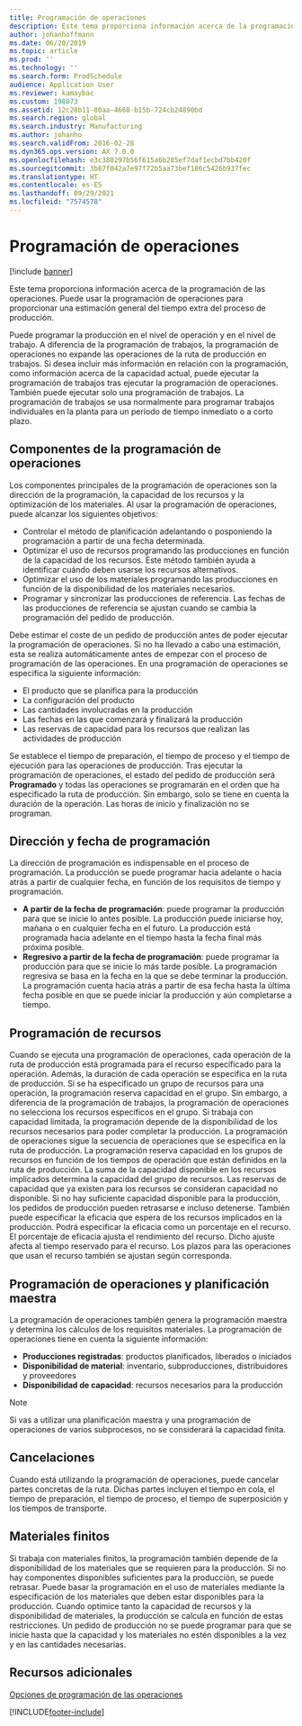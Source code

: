 ```yaml
---
title: Programación de operaciones
description: Este tema proporciona información acerca de la programación de las operaciones. Puede usar la programación de operaciones para proporcionar una estimación general del tiempo extra del proceso de producción.
author: johanhoffmann
ms.date: 06/20/2019
ms.topic: article
ms.prod: ''
ms.technology: ''
ms.search.form: ProdSchedule
audience: Application User
ms.reviewer: kamaybac
ms.custom: 198073
ms.assetid: 12c28b11-80aa-4668-b15b-724cb24890bd
ms.search.region: global
ms.search.industry: Manufacturing
ms.author: johanho
ms.search.validFrom: 2016-02-28
ms.dyn365.ops.version: AX 7.0.0
ms.openlocfilehash: e3c380297b56f615a6b285ef7daf1ecbd7bb420f
ms.sourcegitcommit: 3b87f042a7e97f72b5aa73bef186c5426b937fec
ms.translationtype: HT
ms.contentlocale: es-ES
ms.lasthandoff: 09/29/2021
ms.locfileid: "7574578"
---
```

# <a name="operations-scheduling"></a>Programación de operaciones

[!include [banner](../includes/banner.md)]

Este tema proporciona información acerca de la programación de las operaciones. Puede usar la programación de operaciones para proporcionar una estimación general del tiempo extra del proceso de producción.

Puede programar la producción en el nivel de operación y en el nivel de trabajo. A diferencia de la programación de trabajos, la programación de operaciones no expande las operaciones de la ruta de producción en trabajos. Si desea incluir más información en relación con la programación, como información acerca de la capacidad actual, puede ejecutar la programación de trabajos tras ejecutar la programación de operaciones. También puede ejecutar solo una programación de trabajos. La programación de trabajos se usa normalmente para programar trabajos individuales en la planta para un período de tiempo inmediato o a corto plazo.

## <a name="components-of-operations-scheduling"></a>Componentes de la programación de operaciones
Los componentes principales de la programación de operaciones son la dirección de la programación, la capacidad de los recursos y la optimización de los materiales. Al usar la programación de operaciones, puede alcanzar los siguientes objetivos:

-   Controlar el método de planificación adelantando o posponiendo la programación a partir de una fecha determinada.
-   Optimizar el uso de recursos programando las producciones en función de la capacidad de los recursos. Este método también ayuda a identificar cuándo deben usarse los recursos alternativos.
-   Optimizar el uso de los materiales programando las producciones en función de la disponibilidad de los materiales necesarios.
-   Programar y sincronizar las producciones de referencia. Las fechas de las producciones de referencia se ajustan cuando se cambia la programación del pedido de producción.

Debe estimar el coste de un pedido de producción antes de poder ejecutar la programación de operaciones. Si no ha llevado a cabo una estimación, esta se realiza automáticamente antes de empezar con el proceso de programación de las operaciones. En una programación de operaciones se especifica la siguiente información:

-   El producto que se planifica para la producción
-   La configuración del producto
-   Las cantidades involucradas en la producción
-   Las fechas en las que comenzará y finalizará la producción
-   Las reservas de capacidad para los recursos que realizan las actividades de producción

Se establece el tiempo de preparación, el tiempo de proceso y el tiempo de ejecución para las operaciones de producción. Tras ejecutar la programación de operaciones, el estado del pedido de producción será **Programado** y todas las operaciones se programarán en el orden que ha especificado la ruta de producción. Sin embargo, solo se tiene en cuenta la duración de la operación. Las horas de inicio y finalización no se programan.

## <a name="scheduling-direction-and-date"></a>Dirección y fecha de programación
La dirección de programación es indispensable en el proceso de programación. La producción se puede programar hacia adelante o hacia atrás a partir de cualquier fecha, en función de los requisitos de tiempo y programación.

-   **A partir de la fecha de programación**: puede programar la producción para que se inicie lo antes posible. La producción puede iniciarse hoy, mañana o en cualquier fecha en el futuro. La producción está programada hacia adelante en el tiempo hasta la fecha final más próxima posible.
-   **Regresivo a partir de la fecha de programación**: puede programar la producción para que se inicie lo más tarde posible. La programación regresiva se basa en la fecha en la que se debe terminar la producción. La programación cuenta hacia atrás a partir de esa fecha hasta la última fecha posible en que se puede iniciar la producción y aún completarse a tiempo.

## <a name="resource-scheduling"></a>Programación de recursos
Cuando se ejecuta una programación de operaciones, cada operación de la ruta de producción está programada para el recurso especificado para la operación. Además, la duración de cada operación se especifica en la ruta de producción. Si se ha especificado un grupo de recursos para una operación, la programación reserva capacidad en el grupo. Sin embargo, a diferencia de la programación de trabajos, la programación de operaciones no selecciona los recursos específicos en el grupo. Si trabaja con capacidad limitada, la programación depende de la disponibilidad de los recursos necesarios para poder completar la producción. La programación de operaciones sigue la secuencia de operaciones que se especifica en la ruta de producción. La programación reserva capacidad en los grupos de recursos en función de los tiempos de operación que están definidos en la ruta de producción. La suma de la capacidad disponible en los recursos implicados determina la capacidad del grupo de recursos. Las reservas de capacidad que ya existen para los recursos se consideran capacidad no disponible. Si no hay suficiente capacidad disponible para la producción, los pedidos de producción pueden retrasarse e incluso detenerse. También puede especificar la eficacia que espera de los recursos implicados en la producción. Podrá especificar la eficacia como un porcentaje en el recurso. El porcentaje de eficacia ajusta el rendimiento del recurso. Dicho ajuste afecta al tiempo reservado para el recurso. Los plazos para las operaciones que usan el recurso también se ajustan según corresponda.

## <a name="operations-scheduling-and-master-planning"></a>Programación de operaciones y planificación maestra
La programación de operaciones también genera la programación maestra y determina los cálculos de los requisitos materiales. La programación de operaciones tiene en cuenta la siguiente información:

-   **Producciones registradas**: productos planificados, liberados o iniciados
-   **Disponibilidad de material**: inventario, subproducciones, distribuidores y proveedores
-   **Disponibilidad de capacidad**: recursos necesarios para la producción

> [!NOTE]
> Si vas a utilizar una planificación maestra y una programación de operaciones de varios subprocesos, no se considerará la capacidad finita. 

## <a name="cancellations"></a>Cancelaciones
Cuando está utilizando la programación de operaciones, puede cancelar partes concretas de la ruta. Dichas partes incluyen el tiempo en cola, el tiempo de preparación, el tiempo de proceso, el tiempo de superposición y los tiempos de transporte.

## <a name="finite-materials"></a>Materiales finitos
Si trabaja con materiales finitos, la programación también depende de la disponibilidad de los materiales que se requieren para la producción. Si no hay componentes disponibles suficientes para la producción, se puede retrasar. Puede basar la programación en el uso de materiales mediante la especificación de los materiales que deben estar disponibles para la producción. Cuando optimice tanto la capacidad de recursos y la disponibilidad de materiales, la producción se calcula en función de estas restricciones. Un pedido de producción no se puede programar para que se inicie hasta que la capacidad y los materiales no estén disponibles a la vez y en las cantidades necesarias.

## <a name="additional-resources"></a>Recursos adicionales

[Opciones de programación de las operaciones](operation-scheduling-options.md)





[!INCLUDE[footer-include](../../includes/footer-banner.md)]